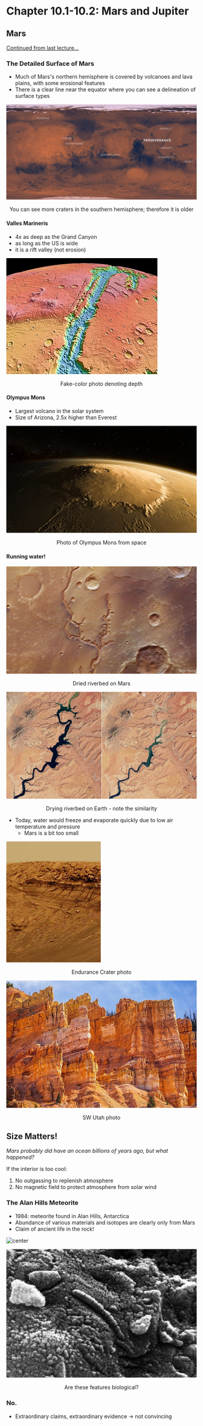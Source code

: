 # Chapter 10.1-10.2: Mars and Jupiter

## Mars
[Continued from last lecture...](ASTRO2%2009-20-23%20Lecture%2011.md)

### The Detailed Surface of Mars
- Much of Mars's northern hemisphere is covered by volcanoes and lava plains, with some erosional features
- There is a clear line near the equator where you can see a delineation of surface types

![center](../zassets/Pasted%20image%2020230922115019.png)

<div style="text-align: center; width: 100%;">You can see more craters in the southern hemisphere; therefore it is older</div>

#### Valles Marineris
- 4x as deep as the Grand Canyon
- as long as the US is wide
- it is a rift valley (not erosion)

![center](../zassets/Pasted%20image%2020230922115139.png)

<div style="text-align: center; width: 100%;">Fake-color photo denoting depth</div>

#### Olympus Mons
- Largest volcano in the solar system
- Size of Arizona, 2.5x higher than Everest

![center](../zassets/Pasted%20image%2020230922115231.png)

<div style="text-align: center; width: 100%;">Photo of Olympus Mons from space</div>


#### Running water!

![center](../zassets/Pasted%20image%2020230922115321.png)

<div style="text-align: center; width: 100%;">Dried riverbed on Mars</div>


![center](../zassets/Pasted%20image%2020230922115403.png)

<div style="text-align: center; width: 100%;">Drying riverbed on Earth - note the similarity</div>


- Today, water would freeze and evaporate quickly due to low air temperature and pressure
	- Mars is a bit too small

![center](../zassets/Pasted%20image%2020230922115515.png)

<div style="text-align: center; width: 100%;">Endurance Crater photo</div>


![center](../zassets/Pasted%20image%2020230922115606.png)

<div style="text-align: center; width: 100%;">SW Utah photo</div>

## Size Matters!

*Mars probably did have an ocean billions of years ago, but what happened?*

If the interior is too cool:
1. No outgassing to replenish atmosphere
2. No magnetic field to protect atmosphere from solar wind

### The Alan Hills Meteorite
- 1984: meteorite found in Alan Hills, Antarctica
- Abundance of various materials and isotopes are clearly only from Mars
- Claim of ancient life in the rock!

![center](../zassets/Pasted%20image%2020230922120602.png)

![center](../zassets/Pasted%20image%2020230922120618.png)

<div style="text-align: center; width: 100%;">Are these features biological?</div>


### No.
- Extraordinary claims, extraordinary evidence → not convincing



